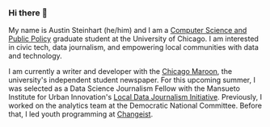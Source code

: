 ### Hi there 👋

My name is Austin Steinhart (he/him) and I am a [Computer Science and Public Policy](https://capp.uchicago.edu/) graduate student at the University of Chicago. I am interested in civic tech, data journalism, and empowering local communities with data and technology.

I am currently a writer and developer with the [Chicago Maroon](https://chicagomaroon.com/staff_name/austin-steinhart/), the university's independent student newspaper. For this upcoming summer, I was selected as a Data Science Journalism Fellow with the Mansueto Institute for Urban Innovation's [Local Data Journalism Initiative](https://miurban.uchicago.edu/opportunities/local-data-journalism-initiative/"). Previously, I worked on the analytics team at the Democratic National Committee. Before that, I led youth programming at [Changeist](https://www.changeist.org/).


<!--
**asteinhart/asteinhart** is a ✨ _special_ ✨ repository because its `README.md` (this file) appears on your GitHub profile.

Here are some ideas to get you started:

- 🔭 I’m currently working on ...
- 🌱 I’m currently learning ...
- 👯 I’m looking to collaborate on ...
- 🤔 I’m looking for help with ...
- 💬 Ask me about ...
- 📫 How to reach me: ...
- 😄 Pronouns: ...
- ⚡ Fun fact: ...
-->
